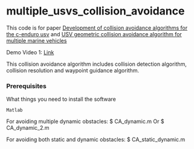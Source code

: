 # multiple_usvs_collision_avoidance

This code is for paper [Development of collision avoidance algorithms for the c-enduro usv](https://www.sciencedirect.com/science/article/pii/S1474667016435524) and [USV geometric collision avoidance algorithm for multiple marine vehicles](https://ieeexplore.ieee.org/abstract/document/8232348)

Demo Video 1: [Link](https://www.youtube.com/watch?v=GVomw0TtzvU&t=55s) 

This collision avoidance algorithm includes collision detection algorithm, collision resolution and waypoint guidance algorithm.

### Prerequisites

What things you need to install the software

```
Matlab
```

For avoiding multiple dynamic obstacles:
$ CA_dynamic.m
Or
$ CA_dynamic_2.m


For avoiding both static and dynamic obstacles:
$ CA_static_dynamic.m
